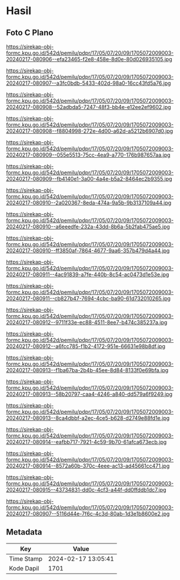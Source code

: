 # Hasil

## Foto C Plano

https://sirekap-obj-formc.kpu.go.id/542d/pemilu/pdpr/17/05/07/20/09/1705072009003-20240217-080906--efa23465-f2e8-458e-8d0e-80d026935105.jpg

https://sirekap-obj-formc.kpu.go.id/542d/pemilu/pdpr/17/05/07/20/09/1705072009003-20240217-080907--a3fc0bdb-5433-402d-98a0-16cc43fd5a76.jpg

https://sirekap-obj-formc.kpu.go.id/542d/pemilu/pdpr/17/05/07/20/09/1705072009003-20240217-080908--52adbda5-7247-48f3-bb4e-e12ee2ef9602.jpg

https://sirekap-obj-formc.kpu.go.id/542d/pemilu/pdpr/17/05/07/20/09/1705072009003-20240217-080908--f8804998-272e-4d00-a62d-a5212b6907d0.jpg

https://sirekap-obj-formc.kpu.go.id/542d/pemilu/pdpr/17/05/07/20/09/1705072009003-20240217-080909--055e5513-75cc-4ea9-a770-176b987657aa.jpg

https://sirekap-obj-formc.kpu.go.id/542d/pemilu/pdpr/17/05/07/20/09/1705072009003-20240217-080909--fb4140e1-3a00-4a4e-b5a2-8464ec2b9355.jpg

https://sirekap-obj-formc.kpu.go.id/542d/pemilu/pdpr/17/05/07/20/09/1705072009003-20240217-080910--2a020367-8eda-474a-9a5b-9b3137109a44.jpg

https://sirekap-obj-formc.kpu.go.id/542d/pemilu/pdpr/17/05/07/20/09/1705072009003-20240217-080910--a6eeedfe-232a-43dd-8b6a-5b2fab475ae5.jpg

https://sirekap-obj-formc.kpu.go.id/542d/pemilu/pdpr/17/05/07/20/09/1705072009003-20240217-080910--ff3850af-7864-4677-9aa6-357b479d4a44.jpg

https://sirekap-obj-formc.kpu.go.id/542d/pemilu/pdpr/17/05/07/20/09/1705072009003-20240217-080911--4ac91839-a7fe-440b-8c54-ac0473d1e53e.jpg

https://sirekap-obj-formc.kpu.go.id/542d/pemilu/pdpr/17/05/07/20/09/1705072009003-20240217-080911--cb827b47-7694-4cbc-ba90-61d732010265.jpg

https://sirekap-obj-formc.kpu.go.id/542d/pemilu/pdpr/17/05/07/20/09/1705072009003-20240217-080912--9711f33e-ec88-4511-8ee7-b474c385237a.jpg

https://sirekap-obj-formc.kpu.go.id/542d/pemilu/pdpr/17/05/07/20/09/1705072009003-20240217-080912--a6fcc785-f1b2-4172-951e-66631e98b8df.jpg

https://sirekap-obj-formc.kpu.go.id/542d/pemilu/pdpr/17/05/07/20/09/1705072009003-20240217-080913--f1ba67ba-2b4b-45ee-8d84-8133f0e69bfa.jpg

https://sirekap-obj-formc.kpu.go.id/542d/pemilu/pdpr/17/05/07/20/09/1705072009003-20240217-080913--58b20797-caa4-4246-a840-dd579a6f9249.jpg

https://sirekap-obj-formc.kpu.go.id/542d/pemilu/pdpr/17/05/07/20/09/1705072009003-20240217-080913--8ca4dbbf-a2ec-4ce5-b628-d2749e88fd1e.jpg

https://sirekap-obj-formc.kpu.go.id/542d/pemilu/pdpr/17/05/07/20/09/1705072009003-20240217-080914--eafbb717-7921-4c59-9b70-61afca673ecb.jpg

https://sirekap-obj-formc.kpu.go.id/542d/pemilu/pdpr/17/05/07/20/09/1705072009003-20240217-080914--8572a60b-370c-4eee-ac13-ad45661cc471.jpg

https://sirekap-obj-formc.kpu.go.id/542d/pemilu/pdpr/17/05/07/20/09/1705072009003-20240217-080915--43734831-dd0c-4cf3-a44f-dd0ffddb1dc7.jpg

https://sirekap-obj-formc.kpu.go.id/542d/pemilu/pdpr/17/05/07/20/09/1705072009003-20240217-080907--5116d44e-7f6c-4c3d-80ab-1d3e1b8600e2.jpg


## Metadata

| Key        | Value               |
| ---------- | ------------------- |
| Time Stamp | 2024-02-17 13:05:41 |
| Kode Dapil | 1701                |



